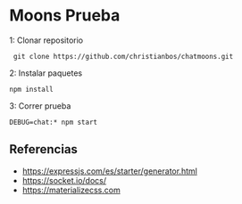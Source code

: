 # Moons Prueba

1: Clonar repositorio

``` git clone https://github.com/christianbos/chatmoons.git```

2: Instalar paquetes

```npm install```

3: Correr prueba

```DEBUG=chat:* npm start ```


## Referencias

* https://expressjs.com/es/starter/generator.html
* https://socket.io/docs/ 
* https://materializecss.com

